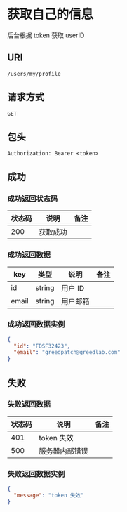 # 获取自己的信息

后台根据 token 获取 userID

## URI

```
/users/my/profile
```

## 请求方式

```
GET
```

## 包头

```
Authorization: Bearer <token>
```

## 成功

### 成功返回状态码

| 状态码 | 说明 | 备注 |
| --- | --- | --- |
| 200 |  获取成功 | |

### 成功返回数据

| key | 类型 | 说明 | 备注 |
| --- | --- | --- | --- |
| id | string | 用户 ID |  |
| email | string | 用户邮箱 |  |

### 成功返回数据实例

```json
{
  "id": "FDSF32423",
  "email": "greedpatch@greedlab.com"
}
```

## 失败

### 失败返回数据

| 状态码 |  说明 | 备注 |
| --- | --- | --- |
| 401 | token 失效 |  |
| 500 | 服务器内部错误 |  |

### 失败返回数据实例

```json
{
  "message": "token 失效"
}
```
